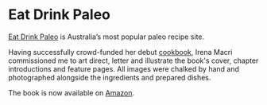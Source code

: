 # Eat Drink Paleo

[Eat Drink Paleo](http://eatdrinkpaleo.com.au/) is Australia’s most popular paleo recipe site.

Having successfully crowd-funded her debut [cookbook](http://eatdrinkpaleo.com.au/eat-drink-paleo-cookbook/), Irena Macri commissioned me to art direct, letter and illustrate the book's cover, chapter introductions and feature pages. All images were chalked by hand and photographed alongside the ingredients and prepared dishes.

The book is now available on [Amazon](http://www.amazon.com/Drink-Paleo-Cookbook-Irena-Macri/dp/0987564404/ref=sr_1_1?ie=UTF8&qid=1375767256&sr=8-1&keywords=eat+drink+paleo).